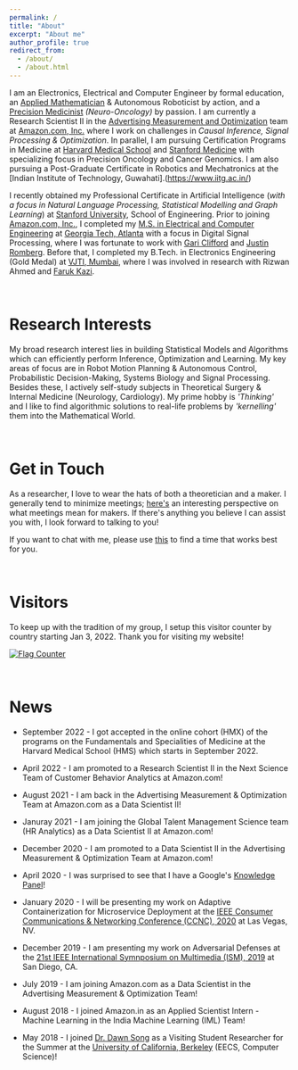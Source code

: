 ```yaml
---
permalink: /
title: "About"
excerpt: "About me"
author_profile: true
redirect_from: 
  - /about/
  - /about.html
---
```


I am an Electronics, Electrical and Computer Engineer by formal education, an [Applied Mathematician](https://en.wikipedia.org/wiki/Applied_mathematics#:~:text=Applied%20mathematics%20is%20the%20application,mathematical%20science%20and%20specialized%20knowledge.) & Autonomous Roboticist by action, and a [Precision Medicinist](https://en.wikipedia.org/wiki/Precision_medicine) _(Neuro-Oncology)_ by passion. I am currently a Research Scientist II in the [Advertising Measurement and Optimization](https://www.amazon.jobs/en/internal/search?base_query=avelloc) team at [Amazon.com, Inc.](https://www.amazon.jobs/en/principles) where I work on challenges in _Causal Inference, Signal Processing & Optimization_. In parallel, I am pursuing Certification Programs in Medicine at [Harvard Medical School](https://hms.harvard.edu/) and [Stanford Medicine](https://med.stanford.edu/) with specializing focus in Precision Oncology and Cancer Genomics. I am also pursuing a Post-Graduate Certificate in Robotics and Mechatronics at the [Indian Institute of Technology, Guwahati].(https://www.iitg.ac.in/)

I recently obtained my Professional Certificate in Artificial Intelligence (_with a focus in Natural Language Processing, Statistical Modelling and Graph Learning_) at [Stanford University](https://www.stanford.edu), School of Engineering. Prior to joining [Amazon.com, Inc.](https://www.amazon.jobs/en/principles), I completed my [M.S. in Electrical and Computer Engineering](https://github.com/nishkeni/nishkeni.github.io/blob/master/images/MS_ECE_DegreeCertificate_NishantKeni.pdf) at [Georgia Tech, Atlanta](https://www.gatech.edu/) with a focus in Digital Signal Processing, where I was fortunate to work with [Gari Clifford](http://gdclifford.info/people/gari) and [Justin Romberg](https://jrom.ece.gatech.edu). Before that, I completed my B.Tech. in Electronics Engineering (Gold Medal) at [VJTI, Mumbai](https://www.vjti.ac.in/), where I was involved in research with Rizwan Ahmed and [Faruk Kazi](https://www.vjti.ac.in/images/coe-cnds/project/resume/kazi_sir.pdf).

<br>

Research Interests
======

My broad research interest lies in building Statistical Models and Algorithms which can efficiently perform Inference, Optimization and Learning. My key areas of focus are in Robot Motion Planning & Autonomous Control, Probabilistic Decision-Making, Systems Biology and Signal Processing. Besides these, I actively self-study subjects in Theoretical Surgery & Internal Medicine (Neurology, Cardiology). My prime hobby is _'Thinking'_ and I like to find algorithmic solutions to real-life problems by _'kernelling'_ them into the Mathematical World.

<br>

Get in Touch
======

As a researcher, I love to wear the hats of both a theoretician and a maker. I generally tend to minimize meetings; [here's](http://www.paulgraham.com/makersschedule.html) an interesting perspective on what meetings mean for makers. If there's anything you believe I can assist you with, I look forward to talking to you! 

If you want to chat with me, please use [this](https://calendly.com/nishant-keni) to find a time that works best for you.

<br>

Visitors
======

To keep up with the tradition of my group, I setup this visitor counter by country starting Jan 3, 2022. Thank you for visiting my website!

<a href="https://info.flagcounter.com/8r6o"><img src="https://s01.flagcounter.com/countxl/8r6o/bg_FFFFFF/txt_000000/border_CCCCCC/columns_4/maxflags_20/viewers_0/labels_0/pageviews_0/flags_0/percent_0/" alt="Flag Counter" border="0"></a>

<br>

News
======

* September 2022 - I got accepted in the online cohort (HMX) of the programs on the Fundamentals and Specialities of Medicine at the Harvard Medical School (HMS) which starts in September 2022. 

* April 2022 - I am promoted to a Research Scientist II in the Next Science Team of Customer Behavior Analytics at Amazon.com!

* August 2021 - I am back in the Advertising Measurement & Optimization Team at Amazon.com as a Data Scientist II!

* Januray 2021 - I am joining the Global Talent Management Science team (HR Analytics) as a Data Scientist II at Amazon.com!

* December 2020 - I am promoted to a Data Scientist II in the Advertising Measurement & Optimization Team at Amazon.com!

* April 2020 - I was surprised to see that I have a Google's [Knowledge Panel](https://g.co/kgs/ACAh7S)!

* January 2020 - I will be presenting my work on Adaptive Containerization for Microservice Deployment at the [IEEE Consumer Communications & Networking Conference (CCNC), 2020](https://ccnc2020.ieee-ccnc.org/) at Las Vegas, NV.

* December 2019 - I am presenting my work on Adversarial Defenses at the [21st IEEE International Symnposium on Multimedia (ISM), 2019](https://www.ieee-ism.org/) at San Diego, CA.

* July 2019 - I am joining Amazon.com as a Data Scientist in the Advertising Measurement & Optimization Team!

* August 2018 - I joined Amazon.in as an Applied Scientist Intern - Machine Learning in the India Machine Learning (IML) Team!

* May 2018 - I joined [Dr. Dawn Song](https://people.eecs.berkeley.edu/~dawnsong/) as a Visiting Student Researcher for the Summer at the [University of California, Berkeley](https://engineering.berkeley.edu/) (EECS, Computer Science)!
